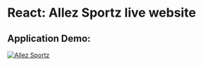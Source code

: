 # React: Allez Sportz live website

## Application Demo:

<a href="https://allezsports1.github.io/frontend" target="_blank" title="Allez Sportz">
    <img src="https://dev.allezsportz.com/wp-content/uploads/2019/09/ev10.jpg" alt="Allez Sportz" />
</a>
